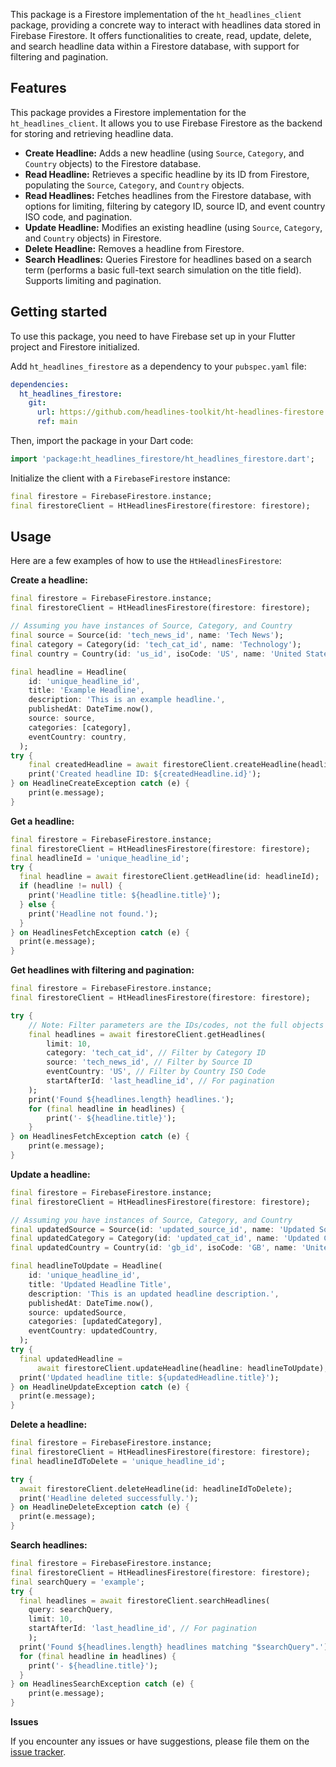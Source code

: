 This package is a Firestore implementation of the `ht_headlines_client` package, providing a concrete way to interact with headlines data stored in Firebase Firestore. It offers functionalities to create, read, update, delete, and search headline data within a Firestore database, with support for filtering and pagination.

## Features

This package provides a Firestore implementation for the `ht_headlines_client`. It allows you to use Firebase Firestore as the backend for storing and retrieving headline data.

*   **Create Headline:** Adds a new headline (using `Source`, `Category`, and `Country` objects) to the Firestore database.
*   **Read Headline:** Retrieves a specific headline by its ID from Firestore, populating the `Source`, `Category`, and `Country` objects.
*   **Read Headlines:** Fetches headlines from the Firestore database, with options for limiting, filtering by category ID, source ID, and event country ISO code, and pagination.
*   **Update Headline:** Modifies an existing headline (using `Source`, `Category`, and `Country` objects) in Firestore.
*   **Delete Headline:** Removes a headline from Firestore.
*   **Search Headlines:** Queries Firestore for headlines based on a search term (performs a basic full-text search simulation on the title field). Supports limiting and pagination.

## Getting started

To use this package, you need to have Firebase set up in your Flutter project and Firestore initialized.

Add `ht_headlines_firestore` as a dependency to your `pubspec.yaml` file:

```yaml
dependencies:
  ht_headlines_firestore:
    git:
      url: https://github.com/headlines-toolkit/ht-headlines-firestore.git
      ref: main
```

Then, import the package in your Dart code:

```dart
import 'package:ht_headlines_firestore/ht_headlines_firestore.dart';
```

Initialize the client with a `FirebaseFirestore` instance:

```dart
final firestore = FirebaseFirestore.instance;
final firestoreClient = HtHeadlinesFirestore(firestore: firestore);
```

## Usage

Here are a few examples of how to use the `HtHeadlinesFirestore`:

**Create a headline:**

```dart
final firestore = FirebaseFirestore.instance;
final firestoreClient = HtHeadlinesFirestore(firestore: firestore);

// Assuming you have instances of Source, Category, and Country
final source = Source(id: 'tech_news_id', name: 'Tech News');
final category = Category(id: 'tech_cat_id', name: 'Technology');
final country = Country(id: 'us_id', isoCode: 'US', name: 'United States', flagUrl: '...');

final headline = Headline(
    id: 'unique_headline_id',
    title: 'Example Headline',
    description: 'This is an example headline.',
    publishedAt: DateTime.now(),
    source: source,
    categories: [category],
    eventCountry: country,
  );
try {
    final createdHeadline = await firestoreClient.createHeadline(headline: headline);
    print('Created headline ID: ${createdHeadline.id}');
} on HeadlineCreateException catch (e) {
    print(e.message);
}
```

**Get a headline:**

```dart
final firestore = FirebaseFirestore.instance;
final firestoreClient = HtHeadlinesFirestore(firestore: firestore);
final headlineId = 'unique_headline_id';
try {
  final headline = await firestoreClient.getHeadline(id: headlineId);
  if (headline != null) {
    print('Headline title: ${headline.title}');
  } else {
    print('Headline not found.');
  }
} on HeadlinesFetchException catch (e) {
  print(e.message);
}
```

**Get headlines with filtering and pagination:**

```dart
final firestore = FirebaseFirestore.instance;
final firestoreClient = HtHeadlinesFirestore(firestore: firestore);

try {
    // Note: Filter parameters are the IDs/codes, not the full objects
    final headlines = await firestoreClient.getHeadlines(
        limit: 10,
        category: 'tech_cat_id', // Filter by Category ID
        source: 'tech_news_id', // Filter by Source ID
        eventCountry: 'US', // Filter by Country ISO Code
        startAfterId: 'last_headline_id', // For pagination
    );
    print('Found ${headlines.length} headlines.');
    for (final headline in headlines) {
        print('- ${headline.title}');
    }
} on HeadlinesFetchException catch (e) {
    print(e.message);
}
```

**Update a headline:**
```dart
final firestore = FirebaseFirestore.instance;
final firestoreClient = HtHeadlinesFirestore(firestore: firestore);

// Assuming you have instances of Source, Category, and Country
final updatedSource = Source(id: 'updated_source_id', name: 'Updated Source');
final updatedCategory = Category(id: 'updated_cat_id', name: 'Updated Category');
final updatedCountry = Country(id: 'gb_id', isoCode: 'GB', name: 'United Kingdom', flagUrl: '...');

final headlineToUpdate = Headline(
    id: 'unique_headline_id',
    title: 'Updated Headline Title',
    description: 'This is an updated headline description.',
    publishedAt: DateTime.now(),
    source: updatedSource,
    categories: [updatedCategory],
    eventCountry: updatedCountry,
  );
try {
  final updatedHeadline =
      await firestoreClient.updateHeadline(headline: headlineToUpdate);
  print('Updated headline title: ${updatedHeadline.title}');
} on HeadlineUpdateException catch (e) {
  print(e.message);
}
```

**Delete a headline:**
```dart
final firestore = FirebaseFirestore.instance;
final firestoreClient = HtHeadlinesFirestore(firestore: firestore);
final headlineIdToDelete = 'unique_headline_id';

try {
  await firestoreClient.deleteHeadline(id: headlineIdToDelete);
  print('Headline deleted successfully.');
} on HeadlineDeleteException catch (e) {
  print(e.message);
}
```

**Search headlines:**

```dart
final firestore = FirebaseFirestore.instance;
final firestoreClient = HtHeadlinesFirestore(firestore: firestore);
final searchQuery = 'example';
try {
  final headlines = await firestoreClient.searchHeadlines(
    query: searchQuery,
    limit: 10,
    startAfterId: 'last_headline_id', // For pagination
    );
  print('Found ${headlines.length} headlines matching "$searchQuery".');
  for (final headline in headlines) {
    print('- ${headline.title}');
  }
} on HeadlinesSearchException catch (e) {
    print(e.message);
}
```

**Issues**

If you encounter any issues or have suggestions, please file them on the [issue tracker](https://github.com/headlines-toolkit/ht-headlines-firestore).
